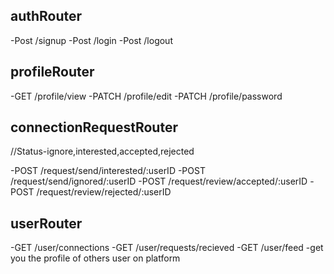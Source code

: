 ## authRouter
-Post /signup
-Post /login
-Post /logout

## profileRouter
-GET /profile/view
-PATCH /profile/edit
-PATCH /profile/password

## connectionRequestRouter
//Status-ignore,interested,accepted,rejected

-POST /request/send/interested/:userID
-POST /request/send/ignored/:userID
-POST /request/review/accepted/:userID
-POST /request/review/rejected/:userID

## userRouter
-GET /user/connections
-GET /user/requests/recieved
-GET /user/feed -get you the profile of others user on platform
